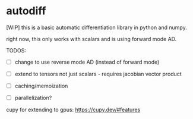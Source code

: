 # autodiff 

[WIP]
this is a basic automatic differentiation library in python and numpy.

right now, this only works with scalars and is using forward mode AD.

TODOS:

- [ ] change to use reverse mode AD (instead of forward mode)
- [ ] extend to tensors not just scalars - requires jacobian vector product
- [ ] caching/memoization
- [ ] parallelization?



cupy for extending to gpus:
https://cupy.dev/#features
